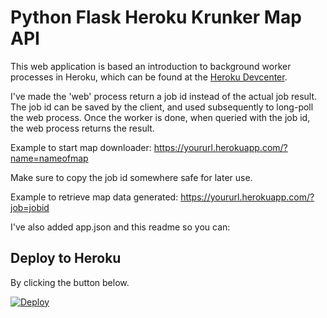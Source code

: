 # Python Flask Heroku Krunker Map API
This web application is based an introduction to background worker processes in Heroku, which can be found at the [Heroku Devcenter](https://devcenter.heroku.com/articles/python-rq).

I've made the 'web' process return a job id instead of the actual job result. The job id can be saved by the client, and used subsequently to long-poll the web process. Once the worker is done, when queried with the job id, the web process returns the result.

Example to start map downloader: https://yoururl.herokuapp.com/?name=nameofmap

Make sure to copy the job id somewhere safe for later use.

Example to retrieve map data generated: https://yoururl.herokuapp.com/?job=jobid

I've also added app.json and this readme so you can:

## Deploy to Heroku
By clicking the button below.

[![Deploy](https://www.herokucdn.com/deploy/button.svg)](https://heroku.com/deploy)